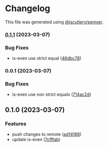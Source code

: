 # Changelog

This file was generated using [@jscutlery/semver](https://github.com/jscutlery/semver).

### [0.1.1](https://github.com/Weetbix/nx-monorepo-example-2/compare/is-even-0.0.1...is-even-0.1.1) (2023-03-07)


### Bug Fixes

* is-even use strict equal ([46dbc78](https://github.com/Weetbix/nx-monorepo-example-2/commit/46dbc783f8f4aea325a888601047546d6ffd4afc))

### 0.0.1 (2023-03-07)


### Bug Fixes

* is-even use non strict equals ([714ac2d](https://github.com/Weetbix/nx-monorepo-example-2/commit/714ac2dc9f055c14af59fcbd9a991cd7e3527dde))

## 0.1.0 (2023-03-07)


### Features

* push changes to remote ([ad14188](https://github.com/Weetbix/nx-monorepo-example-2/commit/ad14188fa92be2137ca7186905b2b276dffc94e8))
* update is-even ([7cfffab](https://github.com/Weetbix/nx-monorepo-example-2/commit/7cfffabe87f5177cd1489e5f84b9c9c9dc58b7d9))
